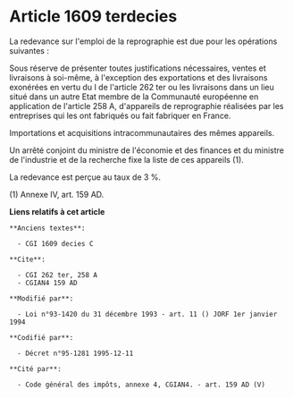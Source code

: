 # Article 1609 terdecies

La redevance sur l'emploi de la reprographie est due pour les opérations suivantes :

Sous réserve de présenter toutes justifications nécessaires, ventes et livraisons à soi-même, à l'exception des exportations
et des livraisons exonérées en vertu du I de l'article 262 ter ou les livraisons dans un lieu situé dans un autre Etat membre
de la Communauté européenne en application de l'article 258 A, d'appareils de reprographie réalisées par les entreprises qui
les ont fabriqués ou fait fabriquer en France.

Importations et acquisitions intracommunautaires des mêmes appareils.

Un arrêté conjoint du ministre de l'économie et des finances et du ministre de l'industrie et de la recherche fixe la liste
de ces appareils (1).

La redevance est perçue au taux de 3 %.

(1) Annexe IV, art. 159 AD.

**Liens relatifs à cet article**

	**Anciens textes**:

	  - CGI 1609 decies C

	**Cite**:

	  - CGI 262 ter, 258 A
	  - CGIAN4 159 AD

	**Modifié par**:

	  - Loi n°93-1420 du 31 décembre 1993 - art. 11 () JORF 1er janvier 1994

	**Codifié par**:

	  - Décret n°95-1281 1995-12-11

	**Cité par**:

	  - Code général des impôts, annexe 4, CGIAN4. - art. 159 AD (V)
